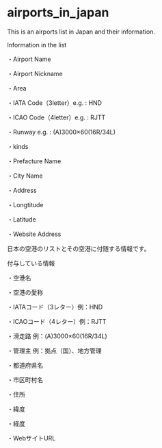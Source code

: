 # airports_in_japan
This is an airports list in Japan and their information.

Information in the list

・Airport Name

・Airport Nickname

・Area

・IATA Code（3letter）e.g. : HND

・ICAO Code（4letter）e.g. : RJTT

・Runway e.g. : (A)3000×60(16R/34L)

・kinds

・Prefacture Name

・City Name

・Address

・Longtitude

・Latitude

・Website Address

日本の空港のリストとその空港に付随する情報です。

付与している情報

・空港名

・空港の愛称

・IATAコード（3レター）例：HND

・ICAOコード（4レター）例：RJTT

・滑走路 例：(A)3000×60(16R/34L)

・管理主 例：拠点（国）、地方管理

・都道府県名

・市区町村名

・住所

・緯度

・経度

・WebサイトURL
